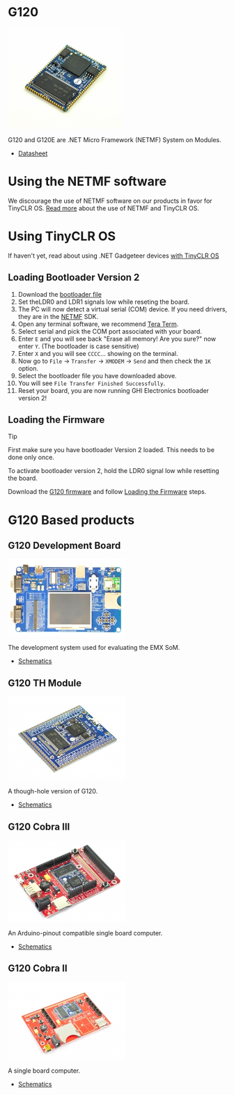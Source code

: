 # G120
![G120](images/g120.jpg)

G120 and G120E are .NET Micro Framework (NETMF) System on Modules.

* [Datasheet]()

# Using the NETMF software
We discourage the use of NETMF software on our products in favor for TinyCLR OS. [Read more](../legacy_products/netmf/intro.md) about the use of NETMF and TinyCLR OS.

# Using TinyCLR OS
If haven't yet, read about using .NET Gadgeteer devices [with TinyCLR OS](../legacy_products/netmf/intro.md#with-tinyclr-os)

## Loading Bootloader Version 2
1. Download the [bootloader file](http://files.ghielectronics.com/downloads/Bootloaders/G120%20Bootloader.2.0.3.ghi)
2. Set theLDR0 and LDR1 signals low while reseting the board.
4. The PC will now detect a virtual serial (COM) device. If you need drivers, they are in the [NETMF](../legacy_products/netmf/intro.md) SDK.
5. Open any terminal software, we recommend [Tera Term](http://ttssh2.osdn.jp/).
6. Select serial and pick the COM port associated with your board.
7. Enter `E` and you will see back "Erase all memory! Are you sure?" now enter `Y`. (The bootloader is case sensitive)
8. Enter `X` and you will see `CCCC`... showing on the terminal.
9. Now go to `File` -> `Transfer` -> `XMODEM` -> `Send` and then check the `1K` option.
10. Select the bootloader file you have downloaded above.
11. You will see `File Transfer Finished Successfully`.
13. Reset your board, you are now running GHI Electronics bootloader version 2!

## Loading the Firmware

> [!Tip]
> First make sure you have bootloader Version 2 loaded. This needs to be done only once.

To activate bootloader version 2, hold the LDR0 signal low while resetting the board.

Download the [G120 firmware](../../tinyclr/downloads.md#g120) and follow [Loading the Firmware](../loaders/bootloader.md#loading-the-firmware) steps.

# G120 Based products
## G120 Development Board
![G120 Dev Board](images/g120dev.jpg) 

The development system used for evaluating the EMX SoM.

* [Schematics]()

## G120 TH Module
![G120 TH Module](images/g120th.jpg) 

A though-hole version of G120.

* [Schematics]()

## G120 Cobra III
![FEZ Cobra III](images/fez_cobra_iii.jpg) 

An Arduino-pinout compatible single board computer.

* [Schematics]()

## G120 Cobra II
![FEZ Cobra II](images/fez_cobra_ii.jpg)  

A single board computer.

* [Schematics]()
